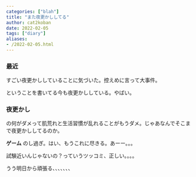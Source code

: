 ```yaml
---
categories: ["blah"]
title: "また夜更かししてる"
author: cat2koban
date: 2022-02-05
tags: ["diary"]
aliases:
- /2022-02-05.html
---
```


### 最近

すごい夜更かししていることに気づいた。控えめに言って大事件。

ということを書いてる今も夜更かししている。やばい。

### 夜更かし

の何がダメって肌荒れと生活習慣が乱れることがもうダメ。じゃあなんでそこまで夜更かししてるのか。

**ゲーム** のし過ぎ。はい、もうこれに尽きる。あーー。。。

試験近いんじゃないの？っていうツッコミ、正しい。。。。

うう明日から頑張る、、、、、、、
